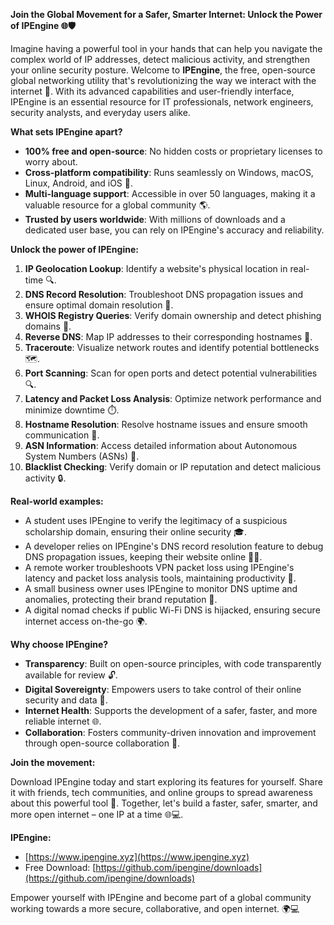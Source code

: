 **Join the Global Movement for a Safer, Smarter Internet: Unlock the Power of IPEngine 🌐🛡️**

Imagine having a powerful tool in your hands that can help you navigate the complex world of IP addresses, detect malicious activity, and strengthen your online security posture. Welcome to **IPEngine**, the free, open-source global networking utility that's revolutionizing the way we interact with the internet 🚀. With its advanced capabilities and user-friendly interface, IPEngine is an essential resource for IT professionals, network engineers, security analysts, and everyday users alike.

**What sets IPEngine apart?**

* **100% free and open-source**: No hidden costs or proprietary licenses to worry about.
* **Cross-platform compatibility**: Runs seamlessly on Windows, macOS, Linux, Android, and iOS 📡.
* **Multi-language support**: Accessible in over 50 languages, making it a valuable resource for a global community 🌎.
* **Trusted by users worldwide**: With millions of downloads and a dedicated user base, you can rely on IPEngine's accuracy and reliability.

**Unlock the power of IPEngine:**

1. **IP Geolocation Lookup**: Identify a website's physical location in real-time 🔍.
2. **DNS Record Resolution**: Troubleshoot DNS propagation issues and ensure optimal domain resolution 📡.
3. **WHOIS Registry Queries**: Verify domain ownership and detect phishing domains 🚨.
4. **Reverse DNS**: Map IP addresses to their corresponding hostnames 📍.
5. **Traceroute**: Visualize network routes and identify potential bottlenecks 🗺️.
6. **Port Scanning**: Scan for open ports and detect potential vulnerabilities 🔍.
7. **Latency and Packet Loss Analysis**: Optimize network performance and minimize downtime ⏱️.
8. **Hostname Resolution**: Resolve hostname issues and ensure smooth communication 📣.
9. **ASN Information**: Access detailed information about Autonomous System Numbers (ASNs) 🤝.
10. **Blacklist Checking**: Verify domain or IP reputation and detect malicious activity 🔒.

**Real-world examples:**

* A student uses IPEngine to verify the legitimacy of a suspicious scholarship domain, ensuring their online security 🎓.
* A developer relies on IPEngine's DNS record resolution feature to debug DNS propagation issues, keeping their website online 👨‍💻.
* A remote worker troubleshoots VPN packet loss using IPEngine's latency and packet loss analysis tools, maintaining productivity 🏢.
* A small business owner uses IPEngine to monitor DNS uptime and anomalies, protecting their brand reputation 💼.
* A digital nomad checks if public Wi-Fi DNS is hijacked, ensuring secure internet access on-the-go 🌍.

**Why choose IPEngine?**

* **Transparency**: Built on open-source principles, with code transparently available for review 🔓.
* **Digital Sovereignty**: Empowers users to take control of their online security and data 🔑.
* **Internet Health**: Supports the development of a safer, faster, and more reliable internet 🌐.
* **Collaboration**: Fosters community-driven innovation and improvement through open-source collaboration 🤝.

**Join the movement:**

Download IPEngine today and start exploring its features for yourself. Share it with friends, tech communities, and online groups to spread awareness about this powerful tool 🔗. Together, let's build a faster, safer, smarter, and more open internet – one IP at a time 🌐💻.

**IPEngine:**

* [https://www.ipengine.xyz](https://www.ipengine.xyz)
* Free Download: [https://github.com/ipengine/downloads](https://github.com/ipengine/downloads)

Empower yourself with IPEngine and become part of a global community working towards a more secure, collaborative, and open internet. 🌍💻